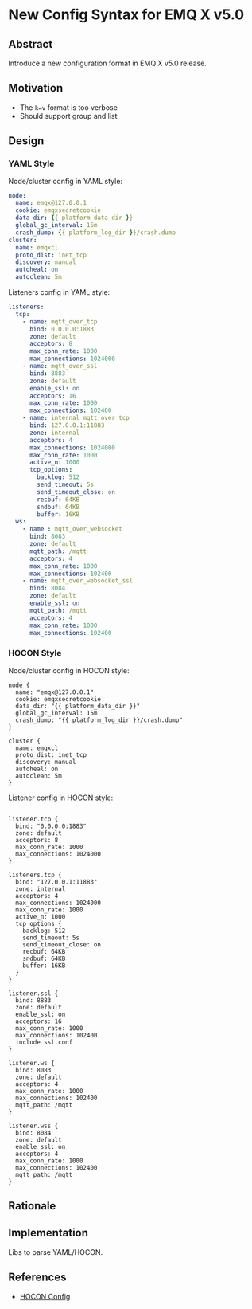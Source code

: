 # New Config Syntax for EMQ X v5.0

## Abstract

Introduce a new configuration format in EMQ X v5.0 release.

## Motivation

- The `k=v` format is too verbose
- Should support group and list

## Design

### YAML Style

Node/cluster config in YAML style:

```yaml
node:
  name: emqx@127.0.0.1
  cookie: emqxsecretcookie
  data_dir: {{ platform_data_dir }}
  global_gc_interval: 15m
  crash_dump: {{ platform_log_dir }}/crash.dump
cluster:
  name: emqxcl
  proto_dist: inet_tcp
  discovery: manual
  autoheal: on
  autoclean: 5m
```

Listeners config in YAML style:

```yaml
listeners:
  tcp:
    - name: mqtt_over_tcp
      bind: 0.0.0.0:1883
      zone: default
      acceptors: 8
      max_conn_rate: 1000
      max_connections: 1024000
    - name: mqtt_over_ssl
      bind: 8883
      zone: default
      enable_ssl: on
      acceptors: 16
      max_conn_rate: 1000
      max_connections: 102400
    - name: internal_mqtt_over_tcp
      bind: 127.0.0.1:11883
      zone: internal
      acceptors: 4
      max_connections: 1024000
      max_conn_rate: 1000
      active_n: 1000
      tcp_options:
        backlog: 512
        send_timeout: 5s
        send_timeout_close: on
        recbuf: 64KB
        sndbuf: 64KB
        buffer: 16KB
  ws:
    - name : mqtt_over_websocket
      bind: 8083
      zone: default
      mqtt_path: /mqtt
      acceptors: 4
      max_conn_rate: 1000
      max_connections: 102400
    - name: mqtt_over_websocket_ssl
      bind: 8084
      zone: default
      enable_ssl: on
      mqtt_path: /mqtt
      acceptors: 4
      max_conn_rate: 1000
      max_connections: 102400

```

### HOCON Style

Node/cluster config in HOCON style:

```nginx
node {
  name: "emqx@127.0.0.1"
  cookie: emqxsecretcookie
  data_dir: "{{ platform_data_dir }}"
  global_gc_interval: 15m
  crash_dump: "{{ platform_log_dir }}/crash.dump"
}

cluster {
  name: emqxcl
  proto_dist: inet_tcp
  discovery: manual
  autoheal: on
  autoclean: 5m
}
```

Listener config in HOCON style:

```nginx

listener.tcp {
  bind: "0.0.0.0:1883"
  zone: default
  acceptors: 8
  max_conn_rate: 1000
  max_connections: 1024000
}

listeners.tcp {
  bind: "127.0.0.1:11883"
  zone: internal
  acceptors: 4
  max_connections: 1024000
  max_conn_rate: 1000
  active_n: 1000
  tcp_options {
    backlog: 512
    send_timeout: 5s
    send_timeout_close: on
    recbuf: 64KB
    sndbuf: 64KB
    buffer: 16KB
  }
}

listener.ssl {
  bind: 8883
  zone: default
  enable_ssl: on
  acceptors: 16
  max_conn_rate: 1000
  max_connections: 102400
  include ssl.conf
}

listener.ws {
  bind: 8083
  zone: default
  acceptors: 4
  max_conn_rate: 1000
  max_connections: 102400
  mqtt_path: /mqtt
}

listener.wss {
  bind: 8084
  zone: default
  enable_ssl: on
  acceptors: 4
  max_conn_rate: 1000
  max_connections: 102400
  mqtt_path: /mqtt
}
```

## Rationale

## Implementation

Libs to parse YAML/HOCON.

## References

- [HOCON Config](https://github.com/lightbend/config)
